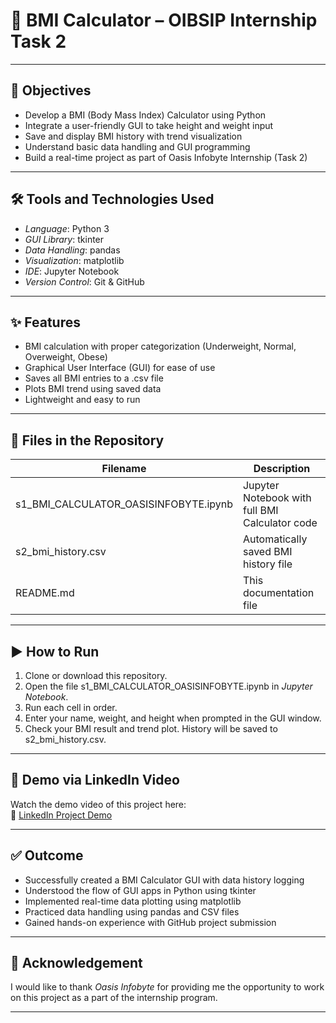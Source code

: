 # 🧮 BMI Calculator – OIBSIP Internship Task 2

---

## 🎯 Objectives

- Develop a BMI (Body Mass Index) Calculator using Python  
- Integrate a user-friendly GUI to take height and weight input  
- Save and display BMI history with trend visualization  
- Understand basic data handling and GUI programming  
- Build a real-time project as part of Oasis Infobyte Internship (Task 2)

---

## 🛠️ Tools and Technologies Used

- *Language*: Python 3  
- *GUI Library*: tkinter  
- *Data Handling*: pandas  
- *Visualization*: matplotlib  
- *IDE*: Jupyter Notebook  
- *Version Control*: Git & GitHub

---

## ✨ Features

- BMI calculation with proper categorization (Underweight, Normal, Overweight, Obese)  
- Graphical User Interface (GUI) for ease of use  
- Saves all BMI entries to a .csv file  
- Plots BMI trend using saved data  
- Lightweight and easy to run

---

## 📁 Files in the Repository

| Filename                                 | Description                                 |
|------------------------------------------|---------------------------------------------|
| s1_BMI_CALCULATOR_OASISINFOBYTE.ipynb  | Jupyter Notebook with full BMI Calculator code |
| s2_bmi_history.csv                     | Automatically saved BMI history file        |
| README.md                              | This documentation file

---

## ▶️ How to Run

1. Clone or download this repository.
2. Open the file s1_BMI_CALCULATOR_OASISINFOBYTE.ipynb in *Jupyter Notebook*.
3. Run each cell in order.
4. Enter your name, weight, and height when prompted in the GUI window.
5. Check your BMI result and trend plot. History will be saved to s2_bmi_history.csv.

---

## 🎥 Demo via LinkedIn Video

Watch the demo video of this project here:  
🔗 [LinkedIn Project Demo](https://www.linkedin.com/YOUR-VIDEO-LINK)


---

## ✅ Outcome

- Successfully created a BMI Calculator GUI with data history logging  
- Understood the flow of GUI apps in Python using tkinter  
- Implemented real-time data plotting using matplotlib  
- Practiced data handling using pandas and CSV files  
- Gained hands-on experience with GitHub project submission

---

## 🙏 Acknowledgement

I would like to thank *Oasis Infobyte* for providing me the opportunity to work on this project as a part of the internship program.  


---




